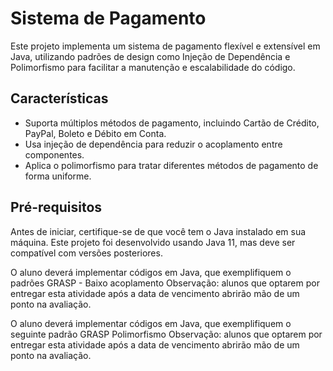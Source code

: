 # Sistema de Pagamento

Este projeto implementa um sistema de pagamento flexível e extensível em Java, utilizando padrões de design como Injeção de Dependência e Polimorfismo para facilitar a manutenção e escalabilidade do código.

## Características

- Suporta múltiplos métodos de pagamento, incluindo Cartão de Crédito, PayPal, Boleto e Débito em Conta.
- Usa injeção de dependência para reduzir o acoplamento entre componentes.
- Aplica o polimorfismo para tratar diferentes métodos de pagamento de forma uniforme.

## Pré-requisitos

Antes de iniciar, certifique-se de que você tem o Java instalado em sua máquina. Este projeto foi desenvolvido usando Java 11, mas deve ser compatível com versões posteriores.


O aluno deverá implementar códigos em Java, que exemplifiquem o padrões GRASP - Baixo acoplamento  Observação: alunos que optarem por entregar esta atividade após a data de vencimento abrirão mão de um ponto na avaliação. 

O aluno deverá implementar códigos em Java, que exemplifiquem o seguinte padrão GRASP Polimorfismo
Observação: alunos que optarem por entregar esta atividade após a data de vencimento abrirão mão de um ponto na avaliação.
